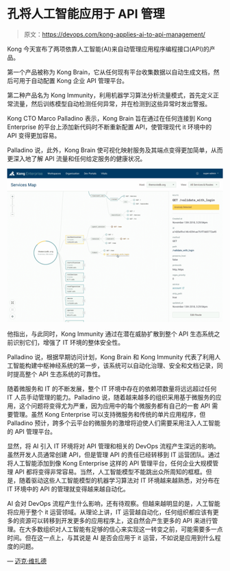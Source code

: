 # 孔将人工智能应用于 API 管理

> 原文：<https://devops.com/kong-applies-ai-to-api-management/>

Kong 今天宣布了两项依靠人工智能(AI)来自动管理应用程序编程接口(API)的产品。

第一个产品被称为 Kong Brain，它从任何现有平台收集数据以自动生成文档，然后可用于自动配置 Kong 企业 API 管理平台。

第二种产品名为 Kong Immunity，利用机器学习算法分析流量模式，首先定义正常流量，然后训练模型自动检测任何异常，并在检测到这些异常时发出警报。

Kong CTO Marco Palladino 表示，Kong Brain 旨在通过在任何连接到 Kong Enterprise 的平台上添加新代码时不断重新配置 API，使管理现代 it 环境中的 API 变得更加容易。

Palladino 说，此外，Kong Brain 使可视化映射服务及其端点变得更加简单，从而更深入地了解 API 流量和任何给定服务的健康状况。

![](img/1e38cc999eb2ae95d0d5a5d02e719764.png)

他指出，与此同时，Kong Immunity 通过在潜在威胁扩散到整个 API 生态系统之前识别它们，增强了 IT 环境的整体安全性。

Palladino 说，根据早期访问计划，Kong Brain 和 Kong Immunity 代表了利用人工智能构建中枢神经系统的第一步，该系统可以自动化治理、安全和文档记录，同时提高整个 API 生态系统的可靠性。

随着微服务和 IT 的不断发展，整个 IT 环境中存在的依赖项数量将远远超过任何 IT 人员手动管理的能力。Palladino 说，随着越来越多的组织采用基于微服务的应用，这个问题将变得尤为严重，因为应用中的每个微服务都有自己的一套 API 需要管理。虽然 Kong Enterprise 可以支持微服务和传统的单片应用程序，但 Palladino 预计，跨多个云平台的微服务的激增将迫使人们需要采用注入人工智能的 API 管理平台。

显然，将 AI 引入 IT 环境将对 API 管理和相关的 DevOps 流程产生深远的影响。虽然开发人员通常创建 API，但是管理 API 的责任已经转移到 IT 运营团队。通过将人工智能添加到像 Kong Enterprise 这样的 API 管理平台，任何企业大规模管理 API 都将变得非常容易。当然，人工智能模型不能跳出众所周知的框框。但是，随着驱动这些人工智能模型的机器学习算法对 IT 环境越来越熟悉，对分布在 IT 环境中的 API 的管理就变得越来越自动化。

AI 会对 DevOps 流程产生什么影响，还有待观察。但越来越明显的是，人工智能将应用于整个 it 运营领域。从理论上讲，IT 运营越自动化，任何组织都应该有更多的资源可以转移到开发更多的应用程序上，这自然会产生更多的 API 来进行管理。在大多数组织对人工智能有足够的信心来实现这一转变之前，可能需要多一点时间。但在这一点上，与其说是 AI 是否会应用于 it 运营，不如说是应用到什么程度的问题。

— [迈克·维扎德](https://devops.com/author/mike-vizard/)